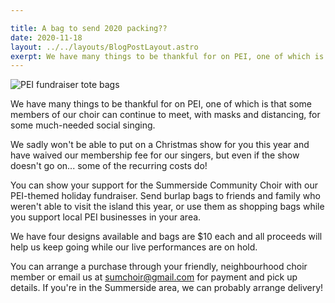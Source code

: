 ```yaml
---

title: A bag to send 2020 packing??
date: 2020-11-18 
layout: ../../layouts/BlogPostLayout.astro
exerpt: We have many things to be thankful for on PEI, one of which is that some members of our choir can continue to meet, with masks and distancing, for some much-needed social singing. 
---
```

![](/images/scc-fb-cover-totesfundraiser.png "PEI fundraiser tote bags")

We have many things to be thankful for on PEI, one of which is that some members of our choir can continue to meet, with masks and distancing, for some much-needed social singing. 

We sadly won't be able to put on a Christmas show for you this year and have waived our membership fee for our singers, but even if the show doesn't go on... some of the recurring costs do!

You can show your support for the Summerside Community Choir with our PEI-themed holiday fundraiser. Send burlap bags to friends and family who weren't able to visit the island this year, or use them as shopping bags while you support local PEI businesses in your area.

We have four designs available and bags are $10 each and all proceeds will help us keep going while our live performances are on hold.

You can arrange a purchase through your friendly, neighbourhood choir member or email us at sumchoir@gmail.com for payment and pick up details. If you're in the Summerside area, we can probably arrange delivery!  
